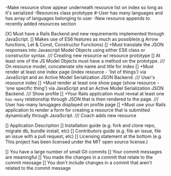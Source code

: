 -Make resource show appear underneath resource list on index so long as it's serialized
-Resources class prototype
#-User has many languages and has array of languages belonging to user
-New resource appends to recently added resources section




[X] Must have a Rails Backend and new requirements implemented through JavaScript.
[] Makes use of ES6 features as much as possible(e.g Arrow functions, Let & Const, Constructor Functions)
[] +Must translate the JSON responses into Javascript Model Objects using either ES6 class or constructor syntax. /// Creating new resource w/ resource prototype
[] At least one of the JS Model Objects must have a method on the prototype. /// On resource model, concatenate site name and title for index
[] +Must render at least one index page (index resource - 'list of things') via JavaScript and an Active Model Serialization JSON Backend. /// User's resource index
[] +Must render at least one show page (show resource - 'one specific thing') via JavaScript and an Active Model Serialization JSON Backend. /// Show profile
[] +Your Rails application must reveal at least one `has-many` relationship through JSON that is then rendered to the page. /// User has-many lanugages displayed on profile page
[] +Must use your Rails application to render a form for creating a resource that is submitted dynamically through JavaScript. /// Coach adds new resource





[] Application Description
[] Installation guide (e.g. fork and clone repo, migrate db, bundle install, etc)
[] Contributors guide (e.g. file an issue, file an issue with a pull request, etc)
[] Licensing statement at the bottom (e.g. This project has been licensed under the MIT open source license.)



[] You have a large number of small Git commits
[] Your commit messages are meaningful
[] You made the changes in a commit that relate to the commit message
[] You don't include changes in a commit that aren't related to the commit message
